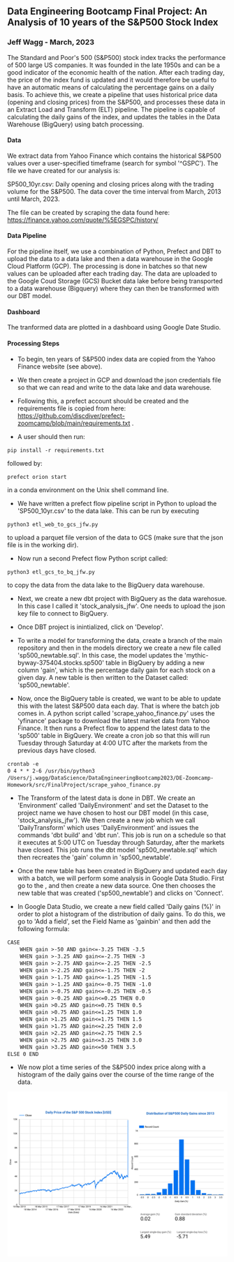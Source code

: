 ## Data Engineering Bootcamp Final Project: An Analysis of 10 years of the S&P500 Stock Index
### Jeff Wagg - March, 2023

The Standard and Poor's 500 (S&P500) stock index tracks the performance of 500 large US companies. It was founded in the late 1950s and can be a good indicator of the economic health of the nation. After each trading day, the price of the index fund is updated and it would therefore be useful to have an automatic means of calculating the percentage gains on a daily basis. To achieve this, we create a pipeline that uses historical price data (opening and closing prices) from the S&P500, and processes these data in an Extract Load and Transform (ELT) pipeline. The pipeline is capable of calculating the daily gains of the index, and updates the tables in the Data Warehouse (BigQuery) using batch processing. 

#### Data

We extract data from Yahoo Finance which contains the historical S&P500 values over a user-specified timeframe (search for symbol '^GSPC'). The file we have created for our analysis is: 

SP500_10yr.csv: Daily opening and closing prices along with the trading volume for the S&P500. The data cover the time interval from March, 2013 until March, 2023. 

The file can be created by scraping the data found here: https://finance.yahoo.com/quote/%5EGSPC/history/

#### Data Pipeline

For the pipeline itself, we use a combination of Python, Prefect and DBT to upload the data to a data lake and then a data warehouse in the Google Cloud Platform (GCP). The processing is done in batches so that new values can be uploaded after each trading day. The data are uploaded to the Google Coud Storage (GCS) Bucket data lake before being transported to a data warehouse (Bigquery) where they can then be transformed with our DBT model. 

#### Dashboard

The tranformed data are plotted in a dashboard using Google Date Studio.  

#### Processing Steps

- To begin, ten years of S&P500 index data are copied from the Yahoo Finance website (see above). 

- We then create a project in GCP and download the json credentials file so that we can read and write to the data lake and data warehouse. 

- Following this, a prefect account should be created and the requirements file is copied from here: https://github.com/discdiver/prefect-zoomcamp/blob/main/requirements.txt .

- A user should then run: 
```
pip install -r requirements.txt
```
followed by:
```
prefect orion start
```
in a conda environment on the Unix shell command line.

- We have written a prefect flow pipeline script in Python to upload the 'SP500_10yr.csv' to the data lake. This can be run by executing
```
python3 etl_web_to_gcs_jfw.py
```
to upload a parquet file version of the data to GCS (make sure that the json file is in the working dir). 

- Now run a second Prefect flow Python script called: 
```
python3 etl_gcs_to_bq_jfw.py
```
to copy the data from the data lake to the BigQuery data warehouse. 

- Next, we create a new dbt project with BigQuery as the data warehosue. In this case I called it 'stock_analysis_jfw'. One needs to upload the json key file to connect to BigQuery.

- Once DBT project is inintialized, click on 'Develop'.

- To write a model for transforming the data, create a branch of the main repository and then in the models directory we create a new file called 'sp500_newtable.sql'. In this case, the model updates the 'mythic-byway-375404.stocks.sp500' table in BigQuery by adding a new column 'gain', which is the percentage daily gain for each stock on a given day. A new table is then written to the Dataset called: 'sp500_newtable'. 

- Now, once the BigQuery table is created, we want to be able to update this with the latest S&P500 data each day. That is where the batch job comes in. A python script called 'scrape_yahoo_finance.py' uses the 'yfinance' package to download the latest market data from Yahoo Finance. It then runs a Prefect flow to append the latest data to the 'sp500' table in BigQuery. We create a cron job so that this will run Tuesday through Saturday at 4:00 UTC after the markets from the previous days have closed. 

```
crontab -e
0 4 * * 2-6 /usr/bin/python3 /Users/j.wagg/DataScience/DataEngineeringBootcamp2023/DE-Zoomcamp-Homework/src/FinalProject/scrape_yahoo_finance.py
```

- The Transform of the latest data is done in DBT. We create an 'Environment' called 'DailyEnvironment' and set the Dataset to the project name we have chosen to host our DBT model (in this case, 'stock_analysis_jfw'). We then create a new job which we call 'DailyTransform' which uses 'DailyEnvironment' and issues the commands 'dbt build' and 'dbt run'. This job is run on a schedule so that it executes at 5:00 UTC on Tuesday through Saturday, after the markets have closed. This job runs the dbt model 'sp500_newtable.sql' which then recreates the 'gain' column in 'sp500_newtable'. 

- Once the new table has been created in BigQuery and updated each day with a batch, we will perform some analysis in Google Data Studio. First go to the <URL>, and then create a new data source. One then chooses the new table that was created ('sp500_newtable') and clicks on 'Connect'. 

- In Google Data Studio, we create a new field called 'Daily gains (%)' in order to plot a histogram of the distribution of daily gains. To do this, we go to 'Add a field', set the Field Name as 'gainbin' and then add the following formula: 

```
CASE 
    WHEN gain >-50 AND gain<=-3.25 THEN -3.5
    WHEN gain >-3.25 AND gain<=-2.75 THEN -3
    WHEN gain >-2.75 AND gain<=-2.25 THEN -2.5
    WHEN gain >-2.25 AND gain<=-1.75 THEN -2
    WHEN gain >-1.75 AND gain<=-1.25 THEN -1.5
    WHEN gain >-1.25 AND gain<=-0.75 THEN -1.0
    WHEN gain >-0.75 AND gain<=-0.25 THEN -0.5
    WHEN gain >-0.25 AND gain<=0.25 THEN 0.0
    WHEN gain >0.25 AND gain<=0.75 THEN 0.5
    WHEN gain >0.75 AND gain<=1.25 THEN 1.0
    WHEN gain >1.25 AND gain<=1.75 THEN 1.5
    WHEN gain >1.75 AND gain<=2.25 THEN 2.0
    WHEN gain >2.25 AND gain<=2.75 THEN 2.5
    WHEN gain >2.75 AND gain<=3.25 THEN 3.0
    WHEN gain >3.25 AND gain<=50 THEN 3.5
ELSE 0 END
```

- We now plot a time series of the S&P500 index price along with a histogram of the daily gains over the course of the time range of the data. 
              
![My Dashboard](https://github.com/waggjeff/DE-Zoomcamp-FinalProject/blob/main/Analysis_of_Historical_SP500_Data.png "S&P500 Dashboard")

